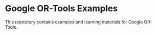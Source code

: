 # Google OR-Tools Examples

This repository contains examples and learning materials for Google OR-Tools.
